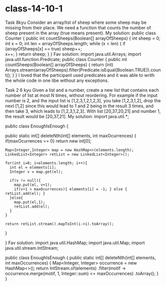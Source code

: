 # class-14-10-1
Task 8kyu
Consider an array/list of sheep where some sheep may be missing from their place. We need a function that counts the number of sheep present in the array (true means present).
My solution: 
public class Counter {
  public int countSheeps(Boolean[] arrayOfSheeps) {
    int sheep = 0;
    int x = 0;
    int len = arrayOfSheeps.length;
    while (x < len) {
        if (arrayOfSheeps[x] == true) sheep++;    
        x++;
    }
   return sheep;
  }
}
Fav solution: 
import java.util.Arrays;
import java.util.function.Predicate;
public class Counter {
  public int countSheeps(Boolean[] arrayOfSheeps) {
    return (int) Arrays.stream(arrayOfSheeps).filter(Predicate.isEqual(Boolean.TRUE)).count();
  }
}
I loved that the participant used predicates and it was able to writh the whole code in one libe without any exceptions. 

Task 2
6 kyu 
Given a list and a number, create a new list that contains each number of list at most N times, without reordering.
For example if the input number is 2, and the input list is [1,2,3,1,2,1,2,3], you take [1,2,3,1,2], drop the next [1,2] since this would lead to 1 and 2 being in the result 3 times, and then take 3, which leads to [1,2,3,1,2,3].
With list [20,37,20,21] and number 1, the result would be [20,37,21].
My solution: 
import java.util.*;

public class EnoughIsEnough {

  public static int[] deleteNth(int[] elements, int maxOcurrences) {
    if(maxOcurrences == 0) return new int[0];
    
    Map<Integer,Integer> map = new HashMap<>(elements.length);  
    LinkedList<Integer> retList = new LinkedList<Integer>();
    
    for(int i=0; i<elements.length; i++){
      int el = elements[i];
      Integer v = map.get(el);
      
      if(v != null){
        map.put(el, v+1);
        if(v+1 > maxOcurrences){ elements[i] = -1; } else { retList.add(el); }
      }else{
        map.put(el,1);
        retList.add(el);
      }
    }
    
    return retList.stream().mapToInt(i->i).toArray();
  }

}
Fav solution: 
import java.util.HashMap;
import java.util.Map;
import java.util.stream.IntStream;

public class EnoughIsEnough {
  public static int[] deleteNth(int[] elements, int maxOccurrences) {
    Map<Integer, Integer> occurrence = new HashMap<>();
    return IntStream.of(elements)
      .filter(motif -> occurrence.merge(motif, 1, Integer::sum) <= maxOccurrences)
      .toArray();
  }
}
